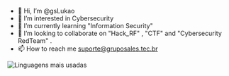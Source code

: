 - 👋 Hi, I’m @gsLukao
- 👀 I’m interested in Cybersecurity
- 🌱 I’m currently learning "Information Security"
- 💞️ I’m looking to collaborate on "Hack_RF" , "CTF" and "Cybersecurity RedTeam" .
- 📫 How to reach me suporte@gruposales.tec.br

<!---
gsLukao/gsLukao is a ✨ special ✨ repository because its `README.md` (this file) appears on your GitHub profile.
You can click the Preview link to take a look at your changes.
--->

![Linguagens mais usadas](https://github-readme-stats.vercel.app/api/top-langs/?username=gsLukao&layout=compact)
